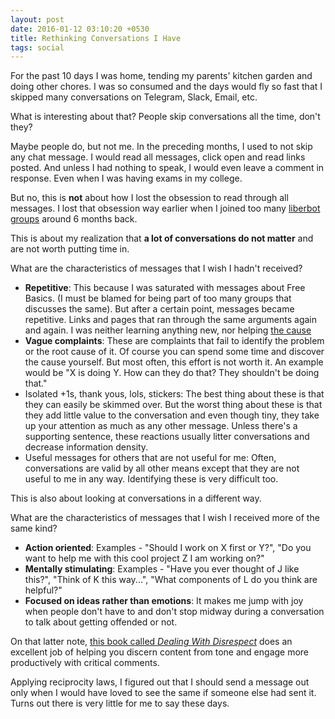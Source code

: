 ```yaml
---
layout: post
date: 2016-01-12 03:10:20 +0530
title: Rethinking Conversations I Have
tags: social
---
```


For the past 10 days I was home, tending my parents' kitchen garden and doing other chores. I was so consumed and the days would fly so fast that I skipped many conversations on Telegram, Slack, Email, etc.

What is interesting about that? People skip conversations all the time, don't they?

Maybe people do, but not me. In the preceding months, I used to not skip any chat message. I would read all messages, click open and read links posted. And unless I had nothing to speak, I would even leave a comment in response. Even when I was having exams in my college.

But no, this is **not** about how I lost the obsession to read through all messages. I lost that obsession way earlier when I joined too many [liberbot groups](http://liberbot.meteor.com/) around 6 months back.

This is about my realization that **a lot of conversations do not matter** and are not worth putting time in.

What are the characteristics of messages that I wish I hadn't received?

* **Repetitive**: This because I was saturated with messages about Free Basics. (I must be blamed for being part of too many groups that discusses the same). But after a certain point, messages became repetitive. Links and pages that ran through the same arguments again and again. I was neither learning anything new, nor helping [the cause](/is-free-basics-worth-it/)
* **Vague complaints**: These are complaints that fail to identify the problem or the root cause of it. Of course you can spend some time and discover the cause yourself. But most often, this effort is not worth it. An example would be "X is doing Y. How can they do that? They shouldn't be doing that."
* Isolated +1s, thank yous, lols, stickers: The best thing about these is that they can easily be skimmed over. But the worst thing about these is that they add little value to the conversation and even though tiny, they take up your attention as much as any other message. Unless there's a supporting sentence, these reactions usually litter conversations and decrease information density.
* Useful messages for others that are not useful for me: Often, conversations are valid by all other means except that they are not useful to me in any way. Identifying these is very difficult too.

This is also about looking at conversations in a different way.

What are the characteristics of messages that I wish I received more of the same kind?

* **Action oriented**: Examples - "Should I work on X first or Y?", "Do you want to help me with this cool project Z I am working on?"
* **Mentally stimulating**: Examples - "Have you ever thought of J like this?", "Think of K this way...", "What components of L do you think are helpful?"
* **Focused on ideas rather than emotions**: It makes me jump with joy when people don't have to and don't stop midway during a conversation to talk about getting offended or not.

On that latter note, [this book called *Dealing With Disrespect*](http://dealingwithdisrespect.com/) does an excellent job of helping you discern content from tone and engage more productively with critical comments.

Applying reciprocity laws, I figured out that I should send a message out only when I would have loved to see the same if someone else had sent it. Turns out there is very little for me to say these days.